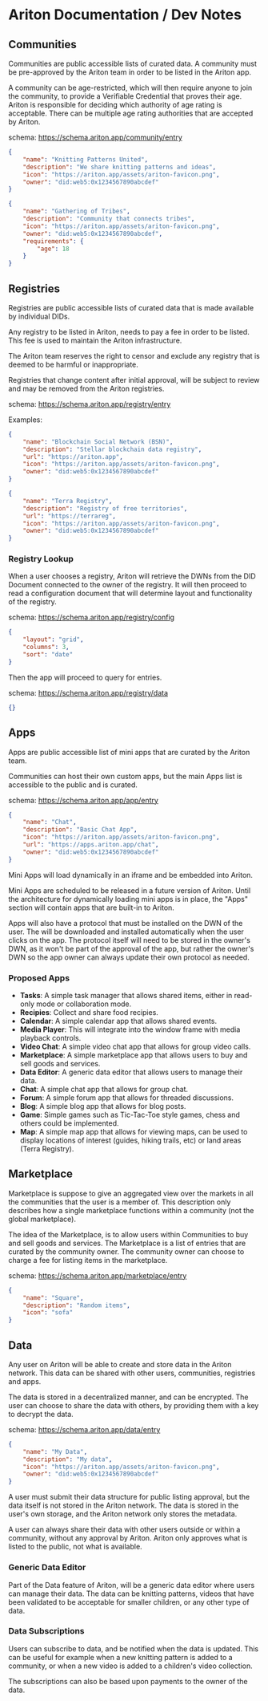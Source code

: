 # Ariton Documentation / Dev Notes

## Communities

Communities are public accessible lists of curated data. A community must be pre-approved by the Ariton team in order to be listed in the Ariton app.

A community can be age-restricted, which will then require anyone to join the community, to provide a Verifiable Credential that proves their age. Ariton is responsible for deciding which authority of
age rating is acceptable. There can be multiple age rating authorities that are accepted by Ariton.

schema: https://schema.ariton.app/community/entry

```json
{
    "name": "Knitting Patterns United",
    "description": "We share knitting patterns and ideas",
    "icon": "https://ariton.app/assets/ariton-favicon.png",
    "owner": "did:web5:0x1234567890abcdef"
}
```

```json
{
    "name": "Gathering of Tribes",
    "description": "Community that connects tribes",
    "icon": "https://ariton.app/assets/ariton-favicon.png",
    "owner": "did:web5:0x1234567890abcdef",
    "requirements": {
        "age": 18
    }
}
```

## Registries

Registries are public accessible lists of curated data that is made available by individual DIDs.

Any registry to be listed in Ariton, needs to pay a fee in order to be listed. This fee is used to maintain the Ariton infrastructure.

The Ariton team reserves the right to censor and exclude any registry that is deemed to be harmful or inappropriate.

Registries that change content after initial approval, will be subject to review and may be removed from the Ariton registries.

schema: https://schema.ariton.app/registry/entry

Examples:

```json
{
    "name": "Blockchain Social Network (BSN)",
    "description": "Stellar blockchain data registry",
    "url": "https://ariton.app",
    "icon": "https://ariton.app/assets/ariton-favicon.png",
    "owner": "did:web5:0x1234567890abcdef"
}
```

```json
{
    "name": "Terra Registry",
    "description": "Registry of free territories",
    "url": "https://terrareg",
    "icon": "https://ariton.app/assets/ariton-favicon.png",
    "owner": "did:web5:0x1234567890abcdef"
}
```

### Registry Lookup

When a user chooses a registry, Ariton will retrieve the DWNs from the DID Document connected to the owner of the registry. It will then proceed to read a configuration document that will determine layout and functionality of the registry.

schema: https://schema.ariton.app/registry/config

```json
{
    "layout": "grid",
    "columns": 3,
    "sort": "date"
}
```

Then the app will proceed to query for entries.

schema: https://schema.ariton.app/registry/data

```json
{}
```

## Apps

Apps are public accessible list of mini apps that are curated by the Ariton team.

Communities can host their own custom apps, but the main Apps list is accessible to the public and is curated.

schema: https://schema.ariton.app/app/entry

```json
{
    "name": "Chat",
    "description": "Basic Chat App",
    "icon": "https://ariton.app/assets/ariton-favicon.png",
    "url": "https://apps.ariton.app/chat",
    "owner": "did:web5:0x1234567890abcdef"
}
```

Mini Apps will load dynamically in an iframe and be embedded into Ariton.

Mini Apps are scheduled to be released in a future version of Ariton. Until the architecture for dynamically loading mini apps is in place, the "Apps" section will contain apps that are built-in to Ariton.

Apps will also have a protocol that must be installed on the DWN of the user. The will be downloaded and installed automatically when the user clicks on the app. The protocol itself will need to be stored in the owner's DWN, as it won't be part of the approval of the app, but rather the owner's DWN so the app owner can always update their own protocol as needed.

### Proposed Apps

-   **Tasks**: A simple task manager that allows shared items, either in read-only mode or collaboration mode.
-   **Recipies**: Collect and share food recipies.
-   **Calendar**: A simple calendar app that allows shared events.
-   **Media Player**: This will integrate into the window frame with media playback controls.
-   **Video Chat**: A simple video chat app that allows for group video calls.
-   **Marketplace**: A simple marketplace app that allows users to buy and sell goods and services.
-   **Data Editor**: A generic data editor that allows users to manage their data.
-   **Chat**: A simple chat app that allows for group chat.
-   **Forum**: A simple forum app that allows for threaded discussions.
-   **Blog**: A simple blog app that allows for blog posts.
-   **Game**: Simple games such as Tic-Tac-Toe style games, chess and others could be implemented.
-   **Map**: A simple map app that allows for viewing maps, can be used to display locations of interest (guides, hiking trails, etc) or land areas (Terra Registry).

## Marketplace

Marketplace is suppose to give an aggregated view over the markets in all the communities that the user is a member of. This description only describes how a single marketplace functions within a community (not the global marketplace).

The idea of the Marketplace, is to allow users within Communities to buy and sell goods and services. The Marketplace is a list of entries that are curated by the community owner. The community owner can choose to charge a fee for listing items in the marketplace.

schema: https://schema.ariton.app/marketplace/entry

```json
{
    "name": "Square",
    "description": "Random items",
    "icon": "sofa"
}
```

## Data

Any user on Ariton will be able to create and store data in the Ariton network. This data can be shared with other users, communities, registries and apps.

The data is stored in a decentralized manner, and can be encrypted. The user can choose to share the data with others, by providing them with a key to decrypt the data.

schema: https://schema.ariton.app/data/entry

```json
{
    "name": "My Data",
    "description": "My data",
    "icon": "https://ariton.app/assets/ariton-favicon.png",
    "owner": "did:web5:0x1234567890abcdef"
}
```

A user must submit their data structure for public listing approval, but the data itself is not stored in the Ariton network. The data is stored in the user's own storage, and the Ariton network only stores the metadata.

A user can always share their data with other users outside or within a community, without any approval by Ariton. Ariton only approves what is listed to the public, not what is available.

### Generic Data Editor

Part of the Data feature of Ariton, will be a generic data editor where users can manage their data. The data can be knitting patterns, videos that have been validated to be acceptable for smaller children, or any other type of data.

### Data Subscriptions

Users can subscribe to data, and be notified when the data is updated. This can be useful for example when a new knitting pattern is added to a community, or when a new video is added to a children's video collection.

The subscriptions can also be based upon payments to the owner of the data.
